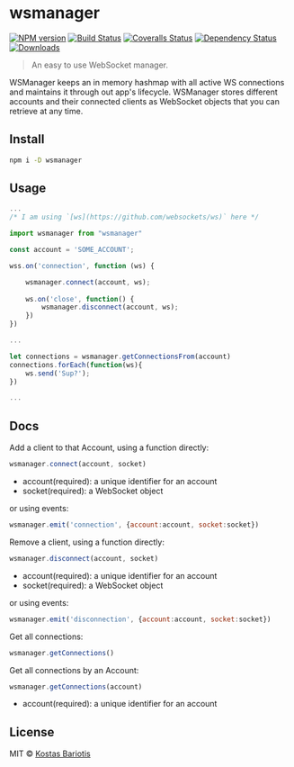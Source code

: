 # wsmanager

[![NPM version][npm-image]][npm-url]
[![Build Status][travis-image]][travis-url]
[![Coveralls Status][coveralls-image]][coveralls-url]
[![Dependency Status][depstat-image]][depstat-url]
[![Downloads][download-badge]][npm-url]

> An easy to use WebSocket manager. 

WSManager keeps an in memory hashmap with all active WS connections and maintains it through out app's lifecycle. WSManager stores different accounts and their connected clients as WebSocket objects that you can retrieve at any time.

## Install

```sh
npm i -D wsmanager
```

## Usage

```js
...
/* I am using `[ws](https://github.com/websockets/ws)` here */

import wsmanager from "wsmanager"

const account = 'SOME_ACCOUNT';

wss.on('connection', function (ws) {

    wsmanager.connect(account, ws);
    
    ws.on('close', function() {
        wsmanager.disconnect(account, ws);    
    })
})

...

let connections = wsmanager.getConnectionsFrom(account)
connections.forEach(function(ws){
    ws.send('Sup?');
})

...

```

## Docs

Add a client to that Account, using a function directly:
```js
wsmanager.connect(account, socket)
```
* account(required): a unique identifier for an account
* socket(required): a WebSocket object

or using events:
```js
wsmanager.emit('connection', {account:account, socket:socket})
```

Remove a client, using a function directly:
```js
wsmanager.disconnect(account, socket)
```
* account(required): a unique identifier for an account
* socket(required): a WebSocket object

or using events:
```js
wsmanager.emit('disconnection', {account:account, socket:socket})
```

Get all connections:
```js
wsmanager.getConnections()
```

Get all connections by an Account:
```js
wsmanager.getConnections(account)
```
* account(required): a unique identifier for an account

## License

MIT © [Kostas Bariotis](http://kostasbariotis.com)

[npm-url]: https://npmjs.org/package/wsmanager
[npm-image]: https://img.shields.io/npm/v/wsmanager.svg?style=flat-square

[travis-url]: https://travis-ci.org/kbariotis/wsmanager
[travis-image]: https://img.shields.io/travis/kbariotis/wsmanager.svg?style=flat-square

[coveralls-url]: https://coveralls.io/r/kbariotis/wsmanager
[coveralls-image]: https://img.shields.io/coveralls/kbariotis/wsmanager.svg?style=flat-square

[depstat-url]: https://david-dm.org/kbariotis/wsmanager
[depstat-image]: https://david-dm.org/kbariotis/wsmanager.svg?style=flat-square

[download-badge]: http://img.shields.io/npm/dm/wsmanager.svg?style=flat-square
